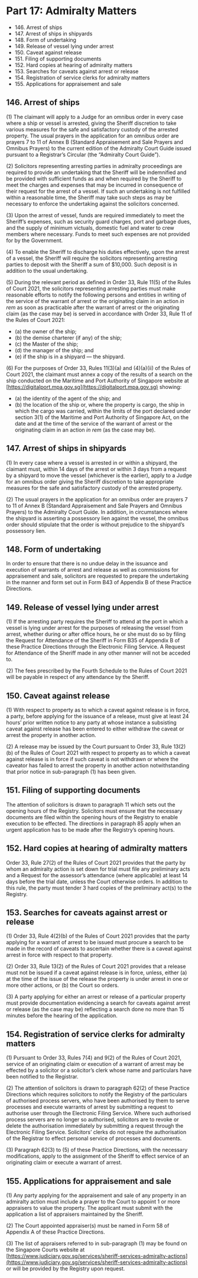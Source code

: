 # Part 17: Admiralty Matters

<ul type="*">
  <li>146. Arrest of ships</li>
  <li>147. Arrest of ships in shipyards</li>
  <li>148. Form of undertaking</li>
  <li>149. Release of vessel lying under arrest</li>
  <li>150. Caveat against release</li>
  <li>151. Filing of supporting documents</li>
  <li>152. Hard copies at hearing of admiralty matters</li>
  <li>153. Searches for caveats against arrest or release</li>
  <li>154. Registration of service clerks for admiralty matters</li>
  <li>155. Applications for appraisement and sale</li>
</ul>

## 146. Arrest of ships

(1)	The claimant will apply to a Judge for an omnibus order in every case where a ship or vessel is arrested, giving the Sheriff discretion to take various measures for the safe and satisfactory custody of the arrested property. The usual prayers in the application for an omnibus order are prayers 7 to 11 of Annex B (Standard Appraisement and Sale Prayers and Omnibus Prayers) to the current edition of the Admiralty Court Guide issued pursuant to a Registrar’s Circular (the “Admiralty Court Guide”).

(2)	Solicitors representing arresting parties in admiralty proceedings are required to provide an undertaking that the Sheriff will be indemnified and be provided with sufficient funds as and when required by the Sheriff to meet the charges and expenses that may be incurred in consequence of their request for the arrest of a vessel. If such an undertaking is not fulfilled within a reasonable time, the Sheriff may take such steps as may be necessary to enforce the undertaking against the solicitors concerned.

(3)	Upon the arrest of vessel, funds are required immediately to meet the Sheriff’s expenses, such as security guard charges, port and garbage dues, and the supply of minimum victuals, domestic fuel and water to crew members where necessary. Funds to meet such expenses are not provided for by the Government.

(4)	To enable the Sheriff to discharge his duties effectively, upon the arrest of a vessel, the Sheriff will require the solicitors representing arresting parties to deposit with the Sheriff a sum of $10,000. Such deposit is in addition to the usual undertaking.

(5)	During the relevant period as defined in Order 33, Rule 11(5) of the Rules of Court 2021, the solicitors representing arresting parties must make reasonable efforts to notify the following persons and entities in writing of the service of the warrant of arrest or the originating claim in an action <em>in rem</em> as soon as practicable after the warrant of arrest or the originating claim (as the case may be) is served in accordance with Order 33, Rule 11 of the Rules of Court 2021:

<ul type="*">
<li>(a)	the owner of the ship;</li>

<li>(b)	the demise charterer (if any) of the ship;</li>

<li>(c)	the Master of the ship;</li>

<li>(d)	the manager of the ship; and</li>

<li>(e)	if the ship is in a shipyard — the shipyard.</li>
</ul>

(6)	For the purposes of Order 33, Rules 11(3)(a) and (4)(a)(ii) of the Rules of Court 2021, the claimant must annex a copy of the results of a search on the ship conducted on the Maritime and Port Authority of Singapore website at [https://digitalport.mpa.gov.sg](https://digitalport.mpa.gov.sg) showing:

<ul type="*">
<li>(a)	the identity of the agent of the ship; and</li>

<li>(b)	the location of the ship or, where the property is cargo, the ship in which the cargo was carried, within the limits of the port declared under section 3(1) of the Maritime and Port Authority of Singapore Act, on the date and at the time of the service of the warrant of arrest or the originating claim in an action <em>in rem</em> (as the case may be).</li>
</ul>

## 147. Arrest of ships in shipyards

(1)	In every case where a vessel is arrested in or within a shipyard, the claimant must, within 14 days of the arrest or within 3 days from a request by a shipyard to move the vessel (whichever is the earlier), apply to a Judge for an omnibus order giving the Sheriff discretion to take appropriate measures for the safe and satisfactory custody of the arrested property.

(2)	The usual prayers in the application for an omnibus order are prayers 7 to 11 of Annex B (Standard Appraisement and Sale Prayers and Omnibus Prayers) to the Admiralty Court Guide. In addition, in circumstances where the shipyard is asserting a possessory lien against the vessel, the omnibus order should stipulate that the order is without prejudice to the shipyard’s possessory lien.

## 148. Form of undertaking

In order to ensure that there is no undue delay in the issuance and execution of warrants of arrest and release as well as commissions for appraisement and sale, solicitors are requested to prepare the undertaking in the manner and form set out in Form B43 of Appendix B of these Practice Directions.

## 149. Release of vessel lying under arrest

(1)	If the arresting party requires the Sheriff to attend at the port in which a vessel is lying under arrest for the purposes of releasing the vessel from arrest, whether during or after office hours, he or she must do so by filing the Request for Attendance of the Sheriff in Form B35 of Appendix B of these Practice Directions through the Electronic Filing Service. A Request for Attendance of the Sheriff made in any other manner will not be acceded to.

(2)	The fees prescribed by the Fourth Schedule to the Rules of Court 2021 will be payable in respect of any attendance by the Sheriff.

## 150. Caveat against release

(1)	With respect to property as to which a caveat against release is in force, a party, before applying for the issuance of a release, must give at least 24 hours’ prior written notice to any party at whose instance a subsisting caveat against release has been entered to either withdraw the caveat or arrest the property in another action.

(2)	A release may be issued by the Court pursuant to Order 33, Rule 13(2)(b) of the Rules of Court 2021 with respect to property as to which a caveat against release is in force if such caveat is not withdrawn or where the caveator has failed to arrest the property in another action notwithstanding that prior notice in sub-paragraph (1) has been given.

## 151. Filing of supporting documents

The attention of solicitors is drawn to paragraph 11 which sets out the opening hours of the Registry. Solicitors must ensure that the necessary documents are filed within the opening hours of the Registry to enable execution to be effected. The directions in paragraph 85 apply when an urgent application has to be made after the Registry’s opening hours.

## 152. Hard copies at hearing of admiralty matters

Order 33, Rule 27(2) of the Rules of Court 2021 provides that the party by whom an admiralty action is set down for trial must file any preliminary acts and a Request for the assessor’s attendance (where applicable) at least 14 days before the trial date, unless the Court otherwise orders. In addition to this rule, the party must tender 3 hard copies of the preliminary act(s) to the Registry.

## 153. Searches for caveats against arrest or release

(1)	Order 33, Rule 4(2)(b) of the Rules of Court 2021 provides that the party applying for a warrant of arrest to be issued must procure a search to be made in the record of caveats to ascertain whether there is a caveat against arrest in force with respect to that property.

(2)	Order 33, Rule 13(2) of the Rules of Court 2021 provides that a release must not be issued if a caveat against release is in force, unless, either (a) at the time of the issue of the release the property is under arrest in one or more other actions, or (b) the Court so orders.

(3)	A party applying for either an arrest or release of a particular property must provide documentation evidencing a search for caveats against arrest or release (as the case may be) reflecting a search done no more than 15 minutes before the hearing of the application.

## 154. Registration of service clerks for admiralty matters


(1)	Pursuant to Order 33, Rules 7(4) and 9(2) of the Rules of Court 2021, service of an originating claim or execution of a warrant of arrest may be effected by a solicitor or a solicitor’s clerk whose name and particulars have been notified to the Registrar.

(2)	The attention of solicitors is drawn to paragraph 62(2) of these Practice Directions which requires solicitors to notify the Registry of the particulars of authorised process servers, who have been authorised by them to serve processes and execute warrants of arrest by submitting a request to authorise user through the Electronic Filing Service. Where such authorised process servers are no longer so authorised, solicitors are to revoke or delete the authorisation immediately by submitting a request through the Electronic Filing Service. Solicitors’ clerks do not require the authorisation of the Registrar to effect personal service of processes and documents.

(3)	Paragraph 62(3) to (5) of these Practice Directions, with the necessary modifications, apply to the assignment of the Sheriff to effect service of an originating claim or execute a warrant of arrest.

## 155. Applications for appraisement and sale

(1)	Any party applying for the appraisement and sale of any property in an admiralty action must include a prayer to the Court to appoint 1 or more appraisers to value the property. The applicant must submit with the application a list of appraisers maintained by the Sheriff.

(2)	The Court appointed appraiser(s) must be named in Form 58 of Appendix A of these Practice Directions.

(3)	The list of appraisers referred to in sub-paragraph (1) may be found on the Singapore Courts website at [https://www.judiciary.gov.sg/services/sheriff-services-admiralty-actions](https://www.judiciary.gov.sg/services/sheriff-services-admiralty-actions) or will be provided by the Registry upon request.
